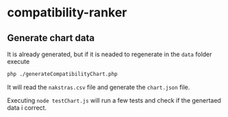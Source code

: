 # compatibility-ranker

## Generate chart data

It is already generated, but if it is neaded to regenerate in the `data` folder execute

```bash
php ./generateCompatibilityChart.php
```

It will read the `nakstras.csv` file and generate the `chart.json` file.

Executing `node testChart.js` will run a few tests and check if the genertaed data i correct.
